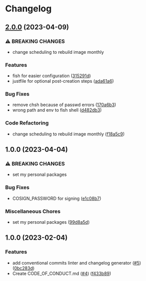 # Changelog

## [2.0.0](https://github.com/tulilirockz/dandelion/compare/v1.0.0...v2.0.0) (2023-04-09)


### ⚠ BREAKING CHANGES

* change scheduling to rebuild image monthly

### Features

* fish for easier configuration ([315291d](https://github.com/tulilirockz/dandelion/commit/315291dbb078a631af119624a4af04ed02938796))
* justfile for optional post-creation steps ([ada61a6](https://github.com/tulilirockz/dandelion/commit/ada61a6b8ad53c9949f487e6421692cb302205e1))


### Bug Fixes

* remove chsh because of passwd errors ([170a6b3](https://github.com/tulilirockz/dandelion/commit/170a6b3630282dda7c2f1ebd56938f12189e5a17))
* wrong path and env to fish shell ([d482db3](https://github.com/tulilirockz/dandelion/commit/d482db38acb655f1ea0a92d02682e6a4384b41a5))


### Code Refactoring

* change scheduling to rebuild image monthly ([f18a5c9](https://github.com/tulilirockz/dandelion/commit/f18a5c9bb7b01ce8f783f4fe7eba4d472298664a))

## 1.0.0 (2023-04-04)


### ⚠ BREAKING CHANGES

* set my personal packages

### Bug Fixes

* COSIGN_PASSWORD for signing ([e1c08b7](https://github.com/tulilirockz/mybox/commit/e1c08b7c4eebe429f1b32cf74c8639565de2f186))


### Miscellaneous Chores

* set my personal packages ([99d8a5d](https://github.com/tulilirockz/mybox/commit/99d8a5d7f650cb8e07bc2971c1745d0ba5d5bb07))

## 1.0.0 (2023-02-04)


### Features

* add conventional commits linter and changelog generator ([#5](https://github.com/ublue-os/boxkit/issues/5)) ([0bc283d](https://github.com/ublue-os/boxkit/commit/0bc283d271878071ef50a413bab48f3bfc1ab312))
* Create CODE_OF_CONDUCT.md ([#4](https://github.com/ublue-os/boxkit/issues/4)) ([f433b89](https://github.com/ublue-os/boxkit/commit/f433b89a1ed125c6c0a251c1eec60525cfe35820))
